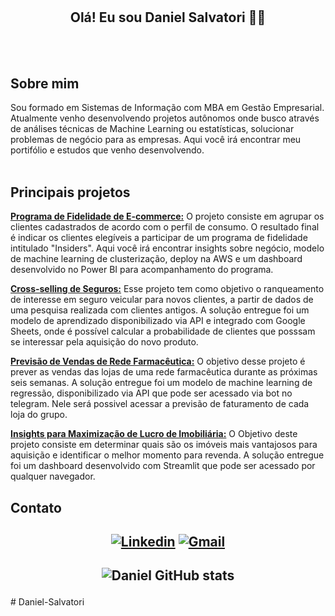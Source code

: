 # <h2 align="center"> Olá! Eu sou Daniel Salvatori 👋🏻 </h2> 
<br>
<br>

<!-- About me -->
## Sobre mim
Sou formado em Sistemas de Informação com MBA em Gestão Empresarial. Atualmente venho desenvolvendo projetos autônomos onde busco através de análises técnicas de Machine Learning ou estatísticas, solucionar problemas de negócio para as empresas. Aqui você irá encontrar meu portifólio e estudos que venho desenvolvendo.
<br>
<br>

<!-- Portifolio -->
## Principais projetos

**[Programa de Fidelidade de E-commerce:](https://github.com/Daniel-Salvatori/Insiders_clusterization)** 
 O projeto consiste em agrupar os clientes cadastrados de acordo com o perfil de consumo. O resultado final é indicar os clientes elegíveis a participar de um programa de fidelidade intitulado "Insiders". Aqui você irá encontrar insights sobre negócio, modelo de machine learning de clusterização, deploy na AWS e um dashboard desenvolvido no Power BI para acompanhamento do programa.<br>

 **[Cross-selling de Seguros:](https://github.com/Daniel-Salvatori/Shield_Insurance)**
Esse projeto tem como objetivo o ranqueamento de interesse em seguro veicular para novos clientes, a partir de dados de uma pesquisa realizada com clientes antigos. A solução entregue foi um modelo de aprendizado disponibilizado via API e integrado com Google Sheets, onde é possível calcular a probabilidade de clientes que posssam se interessar pela aquisição do novo produto.<br>

**[Previsão de Vendas de Rede Farmacêutica:](https://github.com/Daniel-Salvatori/Rossmann_predict_sales)** 
 O objetivo desse projeto é prever as vendas das lojas de uma rede farmacêutica durante as próximas seis semanas. A solução entregue foi um modelo de machine learning de regressão, disponibilizado via API que pode ser acessado via bot no telegram. Nele será possivel acessar a previsão de faturamento de cada loja do grupo.<br>

 **[Insights para Maximização de Lucro de Imobiliária:](https://github.com/Daniel-Salvatori/P01_house_rocket_insights)** 
 O Objetivo deste projeto consiste em determinar quais são os imóveis mais vantajosos para aquisição e identificar o melhor momento para revenda. A solução entregue foi um dashboard desenvolvido com Streamlit que pode ser acessado por qualquer navegador. <br>



<!-- Contacts -->
## Contato
<h2 align="center">

[![Linkedin](https://img.shields.io/badge/LinkedIn-0077B5?style=for-the-badge&logo=linkedin&logoColor=white)](https://www.linkedin.com/in/daniel-salvatori/)
[![Gmail](https://img.shields.io/badge/Gmail-D14836?style=for-the-badge&logo=gmail&logoColor=white)](mailto:danielfelipesalvatori@gmail.com)
<br>
</h2> 
<h2 align="center">

<!-- Github Stats -->
![Daniel GitHub stats](https://github-readme-stats.vercel.app/api?username=Daniel-Salvatori&show_icons=true&theme=transparent) 

</h2> # Daniel-Salvatori
